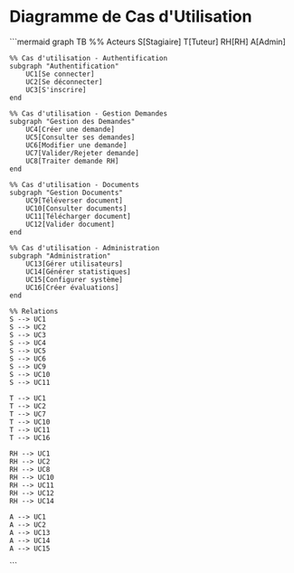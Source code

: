 # Diagramme de Cas d'Utilisation

\`\`\`mermaid
graph TB
    %% Acteurs
    S[Stagiaire]
    T[Tuteur]
    RH[RH]
    A[Admin]
    
    %% Cas d'utilisation - Authentification
    subgraph "Authentification"
        UC1[Se connecter]
        UC2[Se déconnecter]
        UC3[S'inscrire]
    end
    
    %% Cas d'utilisation - Gestion Demandes
    subgraph "Gestion des Demandes"
        UC4[Créer une demande]
        UC5[Consulter ses demandes]
        UC6[Modifier une demande]
        UC7[Valider/Rejeter demande]
        UC8[Traiter demande RH]
    end
    
    %% Cas d'utilisation - Documents
    subgraph "Gestion Documents"
        UC9[Téléverser document]
        UC10[Consulter documents]
        UC11[Télécharger document]
        UC12[Valider document]
    end
    
    %% Cas d'utilisation - Administration
    subgraph "Administration"
        UC13[Gérer utilisateurs]
        UC14[Générer statistiques]
        UC15[Configurer système]
        UC16[Créer évaluations]
    end
    
    %% Relations
    S --> UC1
    S --> UC2
    S --> UC3
    S --> UC4
    S --> UC5
    S --> UC6
    S --> UC9
    S --> UC10
    S --> UC11
    
    T --> UC1
    T --> UC2
    T --> UC7
    T --> UC10
    T --> UC11
    T --> UC16
    
    RH --> UC1
    RH --> UC2
    RH --> UC8
    RH --> UC10
    RH --> UC11
    RH --> UC12
    RH --> UC14
    
    A --> UC1
    A --> UC2
    A --> UC13
    A --> UC14
    A --> UC15
\`\`\`
